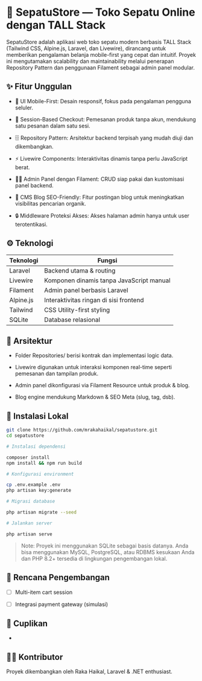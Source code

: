# 👟 SepatuStore — Toko Sepatu Online dengan TALL Stack

SepatuStore adalah aplikasi web toko sepatu modern berbasis TALL Stack (Tailwind CSS, Alpine.js, Laravel, dan Livewire), dirancang untuk memberikan pengalaman belanja mobile-first yang cepat dan intuitif. Proyek ini mengutamakan scalability dan maintainability melalui penerapan Repository Pattern dan penggunaan Filament sebagai admin panel modular.

## ✨ Fitur Unggulan

-   📱 UI Mobile-First: Desain responsif, fokus pada pengalaman pengguna seluler.

-   🛒 Session-Based Checkout: Pemesanan produk tanpa akun, mendukung satu pesanan dalam satu sesi.

-   🗄️ Repository Pattern: Arsitektur backend terpisah yang mudah diuji dan dikembangkan.

-   ⚡ Livewire Components: Interaktivitas dinamis tanpa perlu JavaScript berat.

-   🧑‍💼 Admin Panel dengan Filament: CRUD siap pakai dan kustomisasi panel backend.

-   📝 CMS Blog SEO-Friendly: Fitur postingan blog untuk meningkatkan visibilitas pencarian organik.

-   🔒 Middleware Proteksi Akses: Akses halaman admin hanya untuk user terotentikasi.

## ⚙️ Teknologi

| Teknologi | Fungsi                                   |
| --------- | ---------------------------------------- |
| Laravel   | Backend utama & routing                  |
| Livewire  | Komponen dinamis tanpa JavaScript manual |
| Filament  | Admin panel berbasis Laravel             |
| Alpine.js | Interaktivitas ringan di sisi frontend   |
| Tailwind  | CSS Utility-first styling                |
| SQLite    | Database relasional                      |

## 🧱 Arsitektur

-   Folder Repositories/ berisi kontrak dan implementasi logic data.

-   Livewire digunakan untuk interaksi komponen real-time seperti pemesanan dan tampilan produk.

-   Admin panel dikonfigurasi via Filament Resource untuk produk & blog.

-   Blog engine mendukung Markdown & SEO Meta (slug, tag, dsb).

## 🚀 Instalasi Lokal

```bash
git clone https://github.com/mrakahaikal/sepatustore.git
cd sepatustore

# Instalasi dependensi

composer install
npm install && npm run build

# Konfigurasi environment

cp .env.example .env
php artisan key:generate

# Migrasi database

php artisan migrate --seed

# Jalankan server

php artisan serve
```

> Note: Proyek ini menggunakan SQLite sebagai basis datanya. Anda bisa menggunakan MySQL, PostgreSQL, atau RDBMS kesukaan Anda dan PHP 8.2+ tersedia di lingkungan pengembangan lokal.

## 🧪 Rencana Pengembangan

-   [ ] Multi-item cart session

-   [ ] Integrasi payment gateway (simulasi)

## 📸 Cuplikan

-

## 🧑‍💻 Kontributor

Proyek dikembangkan oleh Raka Haikal, Laravel & .NET enthusiast.
